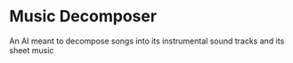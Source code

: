 # Music Decomposer

An AI meant to decompose songs into its instrumental sound tracks and its sheet music